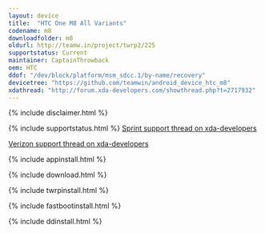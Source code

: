 ```yaml
---
layout: device
title:  "HTC One M8 All Variants"
codename: m8
downloadfolder: m8
oldurl: http://teamw.in/project/twrp2/225
supportstatus: Current
maintainer: CaptainThrowback
oem: HTC
ddof: "/dev/block/platform/msm_sdcc.1/by-name/recovery"
devicetree: "https://github.com/teamwin/android_device_htc_m8"
xdathread: "http://forum.xda-developers.com/showthread.php?t=2717932"
---
```


{% include disclaimer.html %}

{% include supportstatus.html %}
[Sprint support thread on xda-developers](http://forum.xda-developers.com/showthread.php?t=2717924)

[Verizon support thread on xda-developers](http://forum.xda-developers.com/showthread.php?t=2717928)

{% include appinstall.html %}

{% include download.html %}

{% include twrpinstall.html %}

{% include fastbootinstall.html %}

{% include ddinstall.html %}
